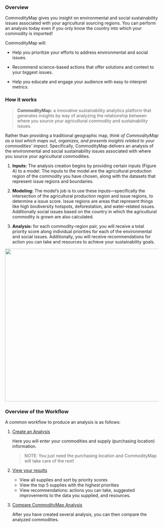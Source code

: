 ### Overview

CommodityMap gives you insight on environmental and social sustainability issues associated with your agricultural sourcing regions. You can perform an analysis today even if you only know the country into which your commodity is imported! 

CommodityMap will: 

- Help you prioritize your efforts to address environmental and social issues.

- Recommend science-based actions that offer solutions and context to your biggest issues. 

- Help you educate and engage your audience with easy to interpret metrics. 

### How it works

> **CommodityMap:** a innovative sustainability analytics platform that generates insights by way of analyzing the relationship between where you source your agricultural commodity and sustainability issues. 

Rather than providing a traditional geographic map, _think of CommodityMap as a tool which maps out, organizes, and presents insights related to your commodities' impact_. Specifically, CommodityMap delivers an analysis of the environmental and social sustainability issues associated with where you source your agricultural commodities.  

1. **Inputs:** The analysis creation begins by providing certain inputs (Figure A) to a model. The inputs to the model are the agricultural production region of the commodity you have chosen, along with the datasets that represent issue regions and boundaries.   

2. **Modeling:** The model’s job is to use these inputs—specifically the intersection of the agricultural production region and issue regions, to determine a issue score. Issue regions are areas that represent things like high biodiversity hotspots, deforestation, and water-related issues. Additionally social issues based on the country in which the agricultural commodity is grown are also calculated.  

3. **Analysis:** for each commodity-region pair, you will receive a total priority score along individual priorities for each of the environmental and social issues. Additionally, you will receive recommendations for action you can take and resources to achieve your sustainability goals.  

<img src="https://raw.githubusercontent.com/TheSustainabilityConsortium/CM-UserGuide-Images/main/CM%20How%20it%20Works%20Big%20Picture.jpg" width="1400" height="500">

### Overview of the Workflow

A common workflow to produce an analysis is as follows:

1. [Create an Analysis](CreatingAnalysisYourCommodities.md)

    
    Here you will enter your commodities and supply (purchasing location) information. 
    
     >NOTE: You just need the purchasing location and CommodityMap will take care of the rest!

2. [View your results](ViewingYourCommodityMapAnalysis.md)


    - View all supplies and sort by priority scores
    - View the top 5 supplies with the highest priorities
    - View recommendations: actions you can take, suggested improvements to the  data you supplied, and resources.
3. [Compare CommodityMap Analysis](ComparingCommodityMapAnalyses.md)

    After you have created several analysis, you can then compare the analyzed commodities. 
  



